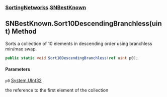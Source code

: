 ### [SortingNetworks](SortingNetworks.md 'SortingNetworks').[SNBestKnown](SortingNetworks.SNBestKnown.md 'SortingNetworks.SNBestKnown')

## SNBestKnown.Sort10DescendingBranchless(uint) Method

Sorts a collection of 10 elements in descending order using branchless min/max swap.

```csharp
public static void Sort10DescendingBranchless(ref uint p0);
```
#### Parameters

<a name='SortingNetworks.SNBestKnown.Sort10DescendingBranchless(uint).p0'></a>

`p0` [System.UInt32](https://docs.microsoft.com/en-us/dotnet/api/System.UInt32 'System.UInt32')

the reference to the first element of the collection
